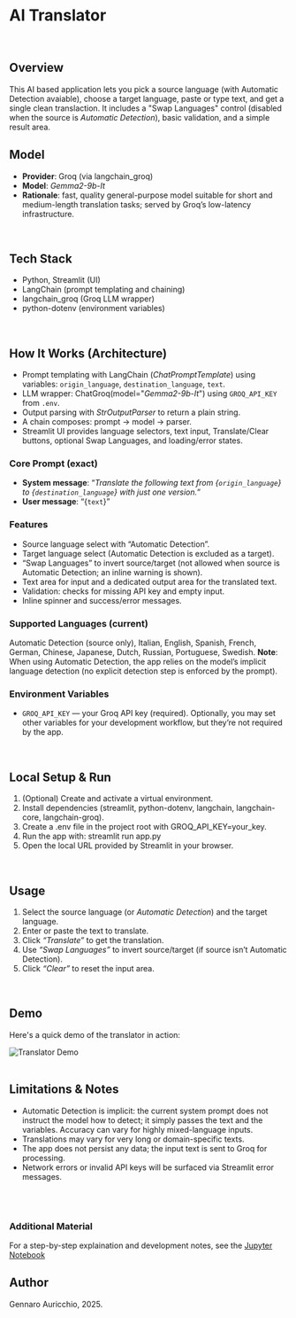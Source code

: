 # AI Translator
<br>

## Overview
This AI based application lets you pick a source language (with Automatic Detection avaiable), choose a target language, paste or type text, and get a single clean translaction. It includes a "Swap Languages" control (disabled when the source is *Automatic Detection*), basic validation, and a simple result area.
<br>

## Model
- **Provider**: Groq (via langchain_groq)
- **Model**: *Gemma2-9b-It*
- **Rationale**: fast, quality general-purpose model suitable for short and medium-length translation tasks; served by Groq’s low-latency infrastructure.
<br>

## Tech Stack
- Python, Streamlit (UI)
- LangChain (prompt templating and chaining)
- langchain_groq (Groq LLM wrapper)
- python-dotenv (environment variables)
<br>

## How It Works (Architecture)
- Prompt templating with LangChain (*ChatPromptTemplate*) using variables: `origin_language`, `destination_language`, `text`.
- LLM wrapper: ChatGroq(model="*Gemma2-9b-It*") using `GROQ_API_KEY` from `.env`.
- Output parsing with *StrOutputParser* to return a plain string.
- A chain composes: prompt → model → parser.
- Streamlit UI provides language selectors, text input, Translate/Clear buttons, optional Swap Languages, and loading/error states.

### Core Prompt (exact)
- **System message**:
“*Translate the following text from {`origin_language`} to {`destination_language`} with just one version.*”
- **User message**:
“{`text`}”

### Features
- Source language select with “Automatic Detection”.
- Target language select (Automatic Detection is excluded as a target).
- “Swap Languages” to invert source/target (not allowed when source is Automatic Detection; an inline warning is shown).
- Text area for input and a dedicated output area for the translated text.
- Validation: checks for missing API key and empty input.
- Inline spinner and success/error messages.

### Supported Languages (current)
Automatic Detection (source only), Italian, English, Spanish, French, German, Chinese, Japanese, Dutch, Russian, Portuguese, Swedish.
**Note**: When using Automatic Detection, the app relies on the model’s implicit language detection (no explicit detection step is enforced by the prompt).

### Environment Variables
- `GROQ_API_KEY` — your Groq API key (required).
Optionally, you may set other variables for your development workflow, but they’re not required by the app.
<br>

## Local Setup & Run
1. (Optional) Create and activate a virtual environment.
2. Install dependencies (streamlit, python-dotenv, langchain, langchain-core, langchain-groq).
3. Create a .env file in the project root with GROQ_API_KEY=your_key.
4. Run the app with: streamlit run app.py
5. Open the local URL provided by Streamlit in your browser.
<br>

## Usage
1. Select the source language (or *Automatic Detection*) and the target language.
2. Enter or paste the text to translate.
3. Click *“Translate”* to get the translation.
4. Use *“Swap Languages”* to invert source/target (if source isn’t Automatic Detection).
5. Click *“Clear”* to reset the input area.
<br>

## Demo
Here's a quick demo of the translator in action:
<br>

![Translator Demo](assets/Translator_demo.gif)
<br>
<br>

## Limitations & Notes
- Automatic Detection is implicit: the current system prompt does not instruct the model how to detect; it simply passes the text and the variables. Accuracy can vary for highly mixed-language inputs.
- Translations may vary for very long or domain-specific texts.
- The app does not persist any data; the input text is sent to Groq for processing.
- Network errors or invalid API keys will be surfaced via Streamlit error messages.
<br>
<br>

### Additional Material
For a step-by-step explaination and development notes, see the [Jupyter Notebook](notebooks/AI_translator.ipynb)
<br>

## Author
Gennaro Auricchio, 2025.